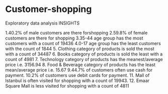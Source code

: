 # Customer-shopping
Exploratory data analysis 
INSIGHTS

1.40.2% of male customers are there forshopping
2.59.8% of female customers are there for shopping
3.35-44 age group has the most customers with a count of 19436
4.0-17 age group has the least customers with the count of 1844
5. Clothing category of products is sold the most with a count of 34487
6. Books category of products is sold the least with a count of 4981
7. Technology category of products has the meanest/average price i.e. 3156.94
8. Food & Beverage category of products has the least mean/average price i.e. 15.67
9.44.7% of customers often use cash for payment.
10.2% of customers use debit cards for payment.
11. Mall of Istanbul is often visited for shopping with a count of 19943.
12. Emaar Square Mall is less visited for shopping with a count of 4811
